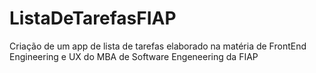 # ListaDeTarefasFIAP
 Criação de um app de lista de tarefas elaborado na matéria de FrontEnd Engineering e UX do MBA de Software Engeneering da FIAP
